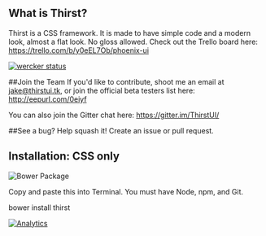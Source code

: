 ## What is Thirst?

Thirst is a CSS framework. It is made to have simple code and a modern look, almost a flat look. No gloss allowed.
Check out the Trello board here: https://trello.com/b/y0eEL7Ob/phoenix-ui

[![wercker status](https://app.wercker.com/status/dd7f600b30cf2c3ec563382a6fb5b5ec/m "wercker status")](https://app.wercker.com/project/bykey/dd7f600b30cf2c3ec563382a6fb5b5ec)

##Join the Team
If you'd like to contribute, shoot me an email at jake@thirstui.tk, or join the official beta testers list here: http://eepurl.com/0eiyf

You can also join the Gitter chat here: https://gitter.im/ThirstUI/

##See a bug? Help squash it! Create an issue or pull request.

## Installation: CSS only
![Bower Package](http://img.shields.io/badge/bower%20install-thirst-2ecc71.svg?style=flat)

Copy and paste this into Terminal. You must have Node, npm, and Git.

bower install thirst

[![Analytics](https://ga-beacon.appspot.com/UA-53505204-2/PhoenixUI/?pixel)](https://github.com/igrigorik/ga-beacon)
